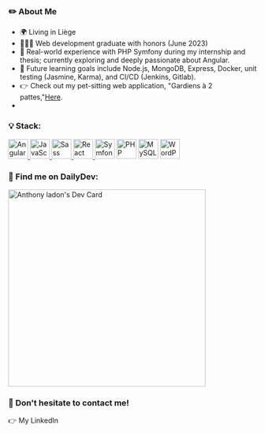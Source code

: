 ### ✏️ About Me
- 🌍 Living in Liège
- 👨🏻‍🎓 Web development graduate with honors (June 2023)
- 🧠 Real-world experience with PHP Symfony during my internship and thesis; currently exploring and deeply passionate about Angular.
- 🚀 Future learning goals include Node.js, MongoDB, Express, Docker, unit testing (Jasmine, Karma), and CI/CD (Jenkins, Gitlab).
- 👉 Check out my pet-sitting web application, "Gardiens à 2 pattes,"[Here](https://gardiens2pattes.be).
- 
### :bulb: Stack:
<p>
     <a href="https://angular.io/" target="_blank"> <img src="https://upload.wikimedia.org/wikipedia/commons/thumb/c/cf/Angular_full_color_logo.svg/2048px-Angular_full_color_logo.svg.png" alt="Angular" width="40" height="40"/> </a>
     <a href="https://www.typescriptlang.org/" target="_blank"> <img src="https://upload.wikimedia.org/wikipedia/commons/thumb/4/4c/Typescript_logo_2020.svg/1024px-Typescript_logo_2020.svg.png" alt="JavaScript" width="40" height="40"/> </a>
      <a href="https://sass-lang.com/" target="_blank"> <img src="https://sass-lang.com/assets/img/logos/logo.svg" alt="Sass" width="40" height="40"/> </a>
      <a href="https://react.dev/" target="_blank"> <img src="https://cdn4.iconfinder.com/data/icons/logos-3/600/React.js_logo-512.png" alt="React" width="40" height="40"/> </a>
      <a href="https://symfony.com/" target="_blank"><img src="https://logos-download.com/wp-content/uploads/2019/01/Symfony_Logo.png" alt="Symfony" width="40" height="40"/></a>
      <a href="https://www.php.net/" target="_blank"><img src="https://upload.wikimedia.org/wikipedia/commons/2/27/PHP-logo.svg" alt="PHP" width="40" height="40"/></a>
      <a href="https://www.mysql.com/fr/" target="_blank"><img src="https://upload.wikimedia.org/wikipedia/fr/thumb/6/62/MySQL.svg/1200px-MySQL.svg.png" alt="MySQL" width="40" height="40"/></a>
      <a href="https://wordpress.com/fr/" target="_blank"><img src="https://upload.wikimedia.org/wikipedia/commons/thumb/9/98/WordPress_blue_logo.svg/1200px-WordPress_blue_logo.svg.png" alt="WordPress" width="40" height="40"/></a>
     
### :bookmark: Find me on DailyDev:
<a href="https://app.daily.dev/bartav3l"><img src="https://api.daily.dev/devcards/4ea31442ef174d0cbcf0085867b10944.png?r=jf8" width="400" alt="Anthony ladon's Dev Card"/></a>

### :eyes: Don't hesitate to contact me!
👉 My LinkedIn
